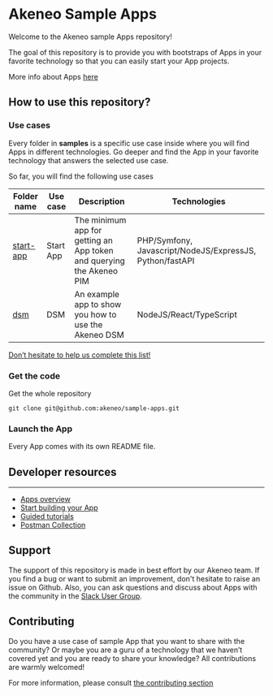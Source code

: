 # Akeneo Sample Apps
Welcome to the Akeneo sample Apps repository!

The goal of this repository is to provide you with bootstraps of Apps in your favorite technology so that you can easily start your App projects.

More info about Apps [here](https://api.akeneo.com/apps/overview.html)

## How to use this repository?

### Use cases
Every folder in **samples** is a specific use case inside where you will find Apps in different technologies.
Go deeper and find the App in your favorite technology that answers the selected use case.

So far, you will find the following use cases

| Folder name | Use case                            | Description                                                          | Technologies                                             |
|-------------|-------------------------------------|----------------------------------------------------------------------|----------------------------------------------------------|
| [start-app](https://github.com/akeneo/sample-apps/tree/main/samples/start-app) | Start App | The minimum app for getting an App token and querying the Akeneo PIM | PHP/Symfony, Javascript/NodeJS/ExpressJS, Python/fastAPI |
| [dsm](https://github.com/akeneo/sample-apps/tree/main/samples/dsm/akeneo-dsm/) | DSM | An example app to show you how to use the Akeneo DSM | NodeJS/React/TypeScript |

[Don’t hesitate to help us complete this list!](https://github.com/akeneo/sample-apps/blob/main/CONTRIBUTING.md)

### Get the code
Get the whole repository
```
git clone git@github.com:akeneo/sample-apps.git
```

### Launch the App
Every App comes with its own README file.

## Developer resources
---
- [Apps overview](https://api.akeneo.com/apps/overview.html)
- [Start building your App](https://api.akeneo.com/apps/homepage.html)
- [Guided tutorials](https://api.akeneo.com/tutorials/homepage.html)
- [Postman Collection](https://api.akeneo.com/apps/app-developer-tools.html)

## Support
The support of this repository is made in best effort by our Akeneo team.
If you find a bug or want to submit an improvement, don't hesitate to raise an issue on Github. Also, you can ask questions and discuss about Apps with the community in the [Slack User Group](https://akeneopim-ug.slack.com/messages/web-api/).

## Contributing
Do you have a use case of sample App that you want to share with the community? Or maybe you are a guru of a technology that we haven’t covered yet and you are ready to share your knowledge? All contributions are warmly welcomed!

For more information, please consult [the contributing section](CONTRIBUTING.md)
